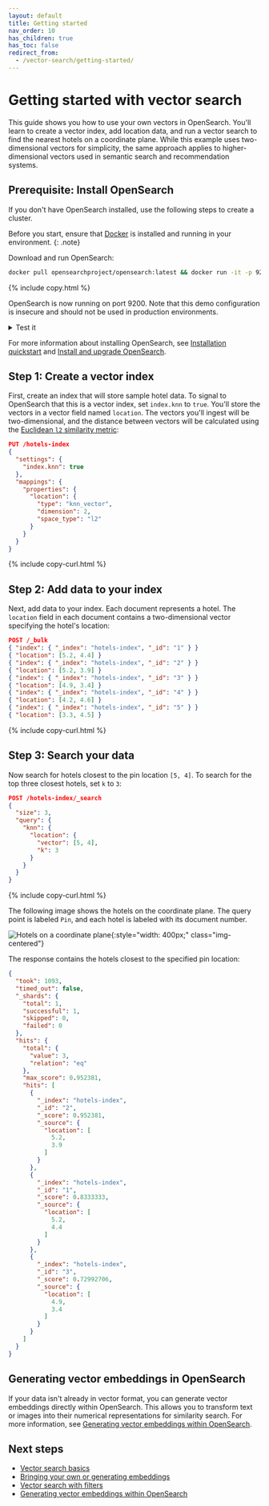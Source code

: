 ```yaml
---
layout: default
title: Getting started
nav_order: 10
has_children: true
has_toc: false
redirect_from:
  - /vector-search/getting-started/
---
```


# Getting started with vector search

This guide shows you how to use your own vectors in OpenSearch. You'll learn to create a vector index, add location data, and run a vector search to find the nearest hotels on a coordinate plane. While this example uses two-dimensional vectors for simplicity, the same approach applies to higher-dimensional vectors used in semantic search and recommendation systems.

## Prerequisite: Install OpenSearch

If you don't have OpenSearch installed, use the following steps to create a cluster.

Before you start, ensure that [Docker](https://docs.docker.com/get-docker/) is installed and running in your environment.
{: .note} 

Download and run OpenSearch: 

```bash
docker pull opensearchproject/opensearch:latest && docker run -it -p 9200:9200 -p 9600:9600 -e "discovery.type=single-node" -e "DISABLE_SECURITY_PLUGIN=true" opensearchproject/opensearch:latest
```
{% include copy.html %}

OpenSearch is now running on port 9200. Note that this demo configuration is insecure and should not be used in production environments.

<details markdown="block">
  <summary>
    Test it
  </summary>
  {: .text-delta}

To verify that OpenSearch is running, send the following request: 

```bash
curl https://localhost:9200
```
{% include copy.html %}

You should get a response that looks like this:

```json
{
  "name" : "a937e018cee5",
  "cluster_name" : "docker-cluster",
  "cluster_uuid" : "GLAjAG6bTeWErFUy_d-CLw",
  "version" : {
    "distribution" : "opensearch",
    "number" : <version>,
    "build_type" : <build-type>,
    "build_hash" : <build-hash>,
    "build_date" : <build-date>,
    "build_snapshot" : false,
    "lucene_version" : <lucene-version>,
    "minimum_wire_compatibility_version" : "7.10.0",
    "minimum_index_compatibility_version" : "7.0.0"
  },
  "tagline" : "The OpenSearch Project: https://opensearch.org/"
}
```

</details>

For more information about installing OpenSearch, see [Installation quickstart]({{site.url}}{{site.baseurl}}/getting-started/quickstart/) and [Install and upgrade OpenSearch]({{site.url}}{{site.baseurl}}/install-and-configure/).

## Step 1: Create a vector index

First, create an index that will store sample hotel data. To signal to OpenSearch that this is a vector index, set `index.knn` to `true`. You'll store the vectors in a vector field named `location`. The vectors you'll ingest will be two-dimensional, and the distance between vectors will be calculated using the [Euclidean `l2` similarity metric]({{site.url}}{{site.baseurl}}/vector-search/getting-started/vector-search-basics/#calculating-similarity):

```json
PUT /hotels-index
{
  "settings": {
    "index.knn": true
  },
  "mappings": {
    "properties": {
      "location": {
        "type": "knn_vector",
        "dimension": 2,
        "space_type": "l2"
      }
    }
  }
}
```
{% include copy-curl.html %}

## Step 2: Add data to your index

Next, add data to your index. Each document represents a hotel. The `location` field in each document contains a two-dimensional vector specifying the hotel's location:

```json
POST /_bulk
{ "index": { "_index": "hotels-index", "_id": "1" } }
{ "location": [5.2, 4.4] }
{ "index": { "_index": "hotels-index", "_id": "2" } }
{ "location": [5.2, 3.9] }
{ "index": { "_index": "hotels-index", "_id": "3" } }
{ "location": [4.9, 3.4] }
{ "index": { "_index": "hotels-index", "_id": "4" } }
{ "location": [4.2, 4.6] }
{ "index": { "_index": "hotels-index", "_id": "5" } }
{ "location": [3.3, 4.5] }
```
{% include copy-curl.html %}

## Step 3: Search your data

Now search for hotels closest to the pin location `[5, 4]`. To search for the top three closest hotels, set `k` to `3`:

```json
POST /hotels-index/_search
{
  "size": 3,
  "query": {
    "knn": {
      "location": {
        "vector": [5, 4],
        "k": 3
      }
    }
  }
}
```
{% include copy-curl.html %}

The following image shows the hotels on the coordinate plane. The query point is labeled `Pin`, and each hotel is labeled with its document number.

![Hotels on a coordinate plane]({{site.url}}{{site.baseurl}}/images/k-nn-search-hotels.png){:style="width: 400px;" class="img-centered"}

The response contains the hotels closest to the specified pin location:

```json
{
  "took": 1093,
  "timed_out": false,
  "_shards": {
    "total": 1,
    "successful": 1,
    "skipped": 0,
    "failed": 0
  },
  "hits": {
    "total": {
      "value": 3,
      "relation": "eq"
    },
    "max_score": 0.952381,
    "hits": [
      {
        "_index": "hotels-index",
        "_id": "2",
        "_score": 0.952381,
        "_source": {
          "location": [
            5.2,
            3.9
          ]
        }
      },
      {
        "_index": "hotels-index",
        "_id": "1",
        "_score": 0.8333333,
        "_source": {
          "location": [
            5.2,
            4.4
          ]
        }
      },
      {
        "_index": "hotels-index",
        "_id": "3",
        "_score": 0.72992706,
        "_source": {
          "location": [
            4.9,
            3.4
          ]
        }
      }
    ]
  }
}
```

## Generating vector embeddings in OpenSearch

If your data isn't already in vector format, you can generate vector embeddings directly within OpenSearch. This allows you to transform text or images into their numerical representations for similarity search. For more information, see [Generating vector embeddings within OpenSearch]({{site.url}}{{site.baseurl}}/vector-search/getting-started/auto-generated-embeddings/).

## Next steps

- [Vector search basics]({{site.url}}{{site.baseurl}}/vector-search/getting-started/vector-search-basics/)
- [Bringing your own or generating embeddings]({{site.url}}{{site.baseurl}}/vector-search/getting-started/vector-search-options/)
- [Vector search with filters]({{site.url}}{{site.baseurl}}/vector-search/filter-search-knn/)
- [Generating vector embeddings within OpenSearch]({{site.url}}{{site.baseurl}}/vector-search/getting-started/auto-generated-embeddings/)
